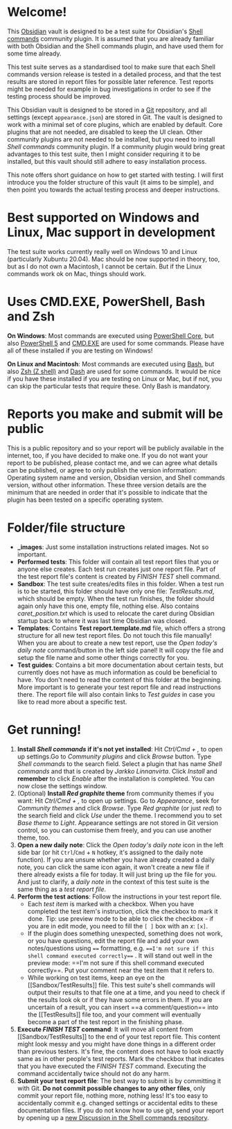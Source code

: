 # Welcome!
This [Obsidian](https://obsidian.md) vault is designed to be a test suite for Obsidian's [Shell commands](https://github.com/Taitava/obsidian-shellcommands) community plugin. It is assumed that you are already familiar with both Obsidian and the Shell commands plugin, and have used them for some time already.

This test suite serves as a standardised tool to make sure that each Shell commands version release is tested in a detailed process, and that the test results are stored in report files for possible later reference. Test reports might be needed for example in bug investigations in order to see if the testing process should be improved.

This Obsidian vault is designed to be stored in a [Git](https://git-scm.com) repository, and all settings (except `appearance.json`) are stored in Git. The vault is designed to work with a minimal set of core plugins, which are enabled by default. Core plugins that are not needed, are disabled to keep the UI clean. Other community plugins are not needed to be installed, but you need to install *Shell commands* community plugin. If a community plugin would bring great advantages to this test suite, then I might consider requiring it to be installed, but this vault should still adhere to easy installation process.

This note offers short guidance on how to get started with testing. I will first introduce you the folder structure of this vault (it aims to be simple), and then point you towards the actual testing process and deeper instructions.

# Best supported on Windows and Linux, Mac support in development
The test suite works currently really well on Windows 10 and Linux (particularly Xubuntu 20.04). Mac should be now supported in theory, too, but as I do not own a Macintosh, I cannot be certain. But if the Linux commands work ok on Mac, things should work.

# Uses CMD.EXE, PowerShell, Bash and Zsh
**On Windows**: Most commands are executed using [PowerShell Core](https://github.com/PowerShell/PowerShell), but also [PowerShell 5](https://en.wikipedia.org/wiki/PowerShell) and [CMD.EXE](https://en.wikipedia.org/wiki/Cmd.exe) are used for some commands. Please have all of these installed if you are testing on Windows!

**On Linux and Macintosh**: Most commands are executed using [Bash](https://en.wikipedia.org/wiki/Bash), but also [Zsh (Z shell)](https://en.wikipedia.org/wiki/Z_shell) and [Dash](https://en.wikipedia.org/wiki/Almquist_shell#dash) are used for some commands. It would be nice if you have these installed if you are testing on Linux or Mac, but if not, you can skip the particular tests that require these. Only Bash is mandatory.

# Reports you make and submit will be public
This is a public repository and so your report will be publicly available in the internet, too, if you have decided to make one. If you do not want your report to be published, please contact me, and we can agree what details can be published, or agree to only publish the version information: Operating system name and version, Obsidian version, and Shell commands version, without other information. These three version details are the minimum that are needed in order that it's possible to indicate that the plugin has been tested on a specific operating system.

# Folder/file structure
- **\_images**: Just some installation instructions related images. Not so important.
- **Performed tests**: This folder will contain all test report files that you or anyone else creates. Each test run creates just one report file. Part of the test report file's content is created by *FINISH TEST* shell command.
- **Sandbox**: The test suite creates/edits files in this folder. When a test run is to be started, this folder should have only one file: *TestResults.md*, which should be empty. When the test run finishes, the folder should again only have this one, empty file, nothing else. Also contains *caret_position.txt* which is used to relocate the caret during Obsidian startup back to where it was last time Obsidian was closed.
- **Templates**: Contains **Test report.template.md** file, which offers a strong structure for all new test report files. Do not touch this file manually! When you are about to create a new test report, use the *Open today's daily note* command/button in the left side panel! It will copy the file and setup the file name and some other things correctly for you.
- **Test guides**: Contains a bit more documentation about certain tests, but currently does not have as much information as could be beneficial to have. You don't need to read the content of this folder at the beginning. More important is to generate your test report file and read instructions there. The report file will also contain links to *Test guides* in case you like to read more about a specific test.

# Get running!
1. **Install *Shell commands* if it's not yet installed**: Hit *Ctrl/Cmd + ,* to open up settings.Go to *Community plugins* and click *Browse* button. Type *Shell commands* to the search field. Select a plugin that has name *Shell commands* and that is created by *Jarkko Linnanvirta*. Click *Install* and **remember** to click *Enable* after the installation is completed. You can now close the settings window.
2. (Optional) **Install *Red graphite* theme** from community themes if you want: Hit *Ctrl/Cmd + ,* to open up settings. Go to *Appearance*, seek for *Community themes* and click *Browse*. Type *Red graphite* (or just *red*) to the search field and click *Use* under the theme. I recommend you to set *Base theme* to *Light*. Appearance settings are not stored in Git version control, so you can customise them freely, and you can use another theme, too.
3. **Open a new daily note**: Click the *Open today's daily note* icon in the left side bar (or hit `Ctrl`/`Cmd` + `N` hotkey, it's assigned to the daily note function). If you are unsure whether you have already created a daily note, you can click the same icon again, it won't create a new file if there already exists a file for today. It will just bring up the file for you. And just to clarify, a *daily note* in the context of this test suite is the same thing as a *test report file*.
4. **Perform the test actions**: Follow the instructions in your test report file.
    - Each *test item* is marked with a checkbox. When you have completed the test item's instruction, click the checkbox to mark it done. Tip: use preview mode to be able to click the checkbox - if you are in edit mode, you need to fill the `[ ]` box with an *x*: `[x]`.
    - If the plugin does something unexpected, something does not work, or you have questions, edit the report file and add your own notes/questions using `==` formatting, e.g. `==I'm not sure if this shell command executed correctly==` . It will stand out well in the preview mode: ==I'm not sure if this shell command executed correctly==. Put your comment near the test item that it refers to.
    - While working on test items, keep an eye on the [[Sandbox/TestResults]] file. This test suite's shell commands will output their results to that file one at a time, and you need to check if the results look ok or if they have some errors in them. If you are uncertain of a result, you can insert ==a comment/question== into the [[TestResults]] file too, and your comment will eventually become a part of the test report in the finishing phase.
5. **Execute *FINISH TEST* command**: It will move all content from [[Sandbox/TestResults]] to the end of your test report file. This content might look messy and you might have done things in a different order than previous testers. It's fine, the content does not have to look exactly same as in other people's test reports. Mark the checkbox that indicates that you have executed the *FINISH TEST* command. Executing the command accidentally twice should not do any harm.
6. **Submit your test report file**: The best way to submit is by committing it with Git. **Do not commit possible changes to any other files**, only commit your report file, nothing more, nothing less! It's too easy to accidentally commit e.g. changed settings or accidental edits to these documentation files. If you do not know how to use git, send your report by opening up a [new Discussion in the Shell commands repository](https://github.com/Taitava/obsidian-shellcommands/discussions).